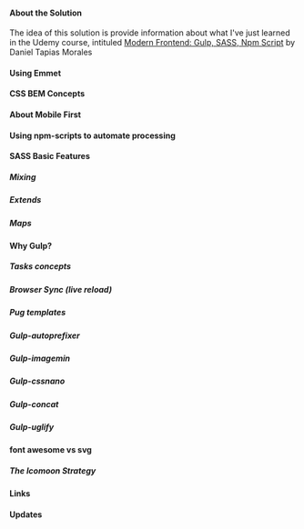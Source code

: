 #### About the Solution
The idea of this solution is provide information about what I've just learned in the Udemy course, intituled 
[Modern Frontend: Gulp, SASS, Npm Script](https://www.udemy.com/ferramentas-front-end-git-npm-script-gulp-e-sass/learn/v4/overview) by Daniel Tapias Morales


#### Using Emmet
#### CSS BEM Concepts
#### About Mobile First
#### Using npm-scripts to automate processing
#### SASS Basic Features
##### Mixing
##### Extends
##### Maps
#### Why Gulp?
##### Tasks concepts
##### Browser Sync (live reload)
##### Pug templates
##### Gulp-autoprefixer
##### Gulp-imagemin
##### Gulp-cssnano
##### Gulp-concat
##### Gulp-uglify
#### font awesome vs svg
##### The Icomoon Strategy
#### Links
#### Updates
